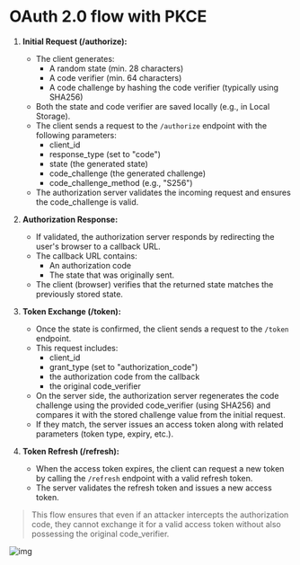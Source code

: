 # OAuth 2.0 flow with PKCE

1. **Initial Request (/authorize):**  
   - The client generates:
     - A random state (min. 28 characters)  
     - A code verifier (min. 64 characters)  
     - A code challenge by hashing the code verifier (typically using SHA256)
   - Both the state and code verifier are saved locally (e.g., in Local Storage).
   - The client sends a request to the `/authorize` endpoint with the following parameters:
     - client_id  
     - response_type (set to "code")  
     - state (the generated state)  
     - code_challenge (the generated challenge)  
     - code_challenge_method (e.g., "S256")
   - The authorization server validates the incoming request and ensures the code_challenge is valid.

2. **Authorization Response:**  
   - If validated, the authorization server responds by redirecting the user's browser to a callback URL.  
   - The callback URL contains:
     - An authorization code  
     - The state that was originally sent.
   - The client (browser) verifies that the returned state matches the previously stored state.

3. **Token Exchange (/token):**  
   - Once the state is confirmed, the client sends a request to the `/token` endpoint.  
   - This request includes:
     - client_id  
     - grant_type (set to "authorization_code")  
     - the authorization code from the callback  
     - the original code_verifier
   - On the server side, the authorization server regenerates the code challenge using the provided code_verifier (using SHA256) and compares it with the stored challenge value from the initial request.
   - If they match, the server issues an access token along with related parameters (token type, expiry, etc.).

4. **Token Refresh (/refresh):**  
   - When the access token expires, the client can request a new token by calling the `/refresh` endpoint with a valid refresh token.
   - The server validates the refresh token and issues a new access token.

> This flow ensures that even if an attacker intercepts the authorization code, they cannot exchange it for a valid access token without also possessing the original code_verifier.

![img](https://images.ctfassets.net/cdy7uua7fh8z/3pstjSYx3YNSiJQnwKZvm5/33c941faf2e0c434a9ab1f0f3a06e13a/auth-sequence-auth-code-pkce.png)